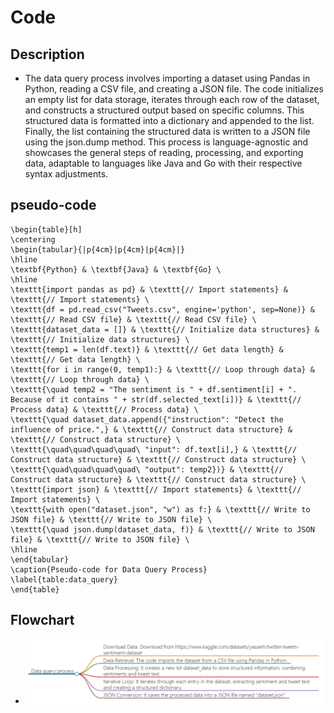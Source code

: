 # Code
## Description
- The data query process involves importing a dataset using Pandas in Python, reading a CSV file, and creating a JSON file. The code initializes an empty list for data storage, iterates through each row of the dataset, and constructs a structured output based on specific columns. This structured data is formatted into a dictionary and appended to the list. Finally, the list containing the structured data is written to a JSON file using the json.dump method. This process is language-agnostic and showcases the general steps of reading, processing, and exporting data, adaptable to languages like Java and Go with their respective syntax adjustments.
## pseudo-code
```
\begin{table}[h]
\centering
\begin{tabular}{|p{4cm}|p{4cm}|p{4cm}|}
\hline
\textbf{Python} & \textbf{Java} & \textbf{Go} \
\hline
\texttt{import pandas as pd} & \texttt{// Import statements} & \texttt{// Import statements} \
\texttt{df = pd.read_csv("Tweets.csv", engine='python', sep=None)} & \texttt{// Read CSV file} & \texttt{// Read CSV file} \
\texttt{dataset_data = []} & \texttt{// Initialize data structures} & \texttt{// Initialize data structures} \
\texttt{temp1 = len(df.text)} & \texttt{// Get data length} & \texttt{// Get data length} \
\texttt{for i in range(0, temp1):} & \texttt{// Loop through data} & \texttt{// Loop through data} \
\texttt{\quad temp2 = "The sentiment is " + df.sentiment[i] + ". Because of it contains " + str(df.selected_text[i])} & \texttt{// Process data} & \texttt{// Process data} \
\texttt{\quad dataset_data.append({"instruction": "Detect the influence of price.",} & \texttt{// Construct data structure} & \texttt{// Construct data structure} \
\texttt{\quad\quad\quad\quad\ "input": df.text[i],} & \texttt{// Construct data structure} & \texttt{// Construct data structure} \
\texttt{\quad\quad\quad\quad\ "output": temp2})} & \texttt{// Construct data structure} & \texttt{// Construct data structure} \
\texttt{import json} & \texttt{// Import statements} & \texttt{// Import statements} \
\texttt{with open("dataset.json", "w") as f:} & \texttt{// Write to JSON file} & \texttt{// Write to JSON file} \
\texttt{\quad json.dump(dataset_data, f)} & \texttt{// Write to JSON file} & \texttt{// Write to JSON file} \
\hline
\end{tabular}
\caption{Pseudo-code for Data Query Process}
\label{table:data_query}
\end{table}
```
## Flowchart
- ![](1.png)